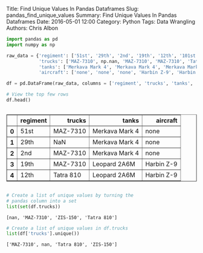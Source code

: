 Title: Find Unique Values In Pandas Dataframes
Slug: pandas_find_unique_values
Summary: Find Unique Values In Pandas Dataframes
Date: 2016-05-01 12:00
Category: Python
Tags: Data Wrangling
Authors: Chris Albon




```python
import pandas as pd
import numpy as np
```


```python
raw_data = {'regiment': ['51st', '29th', '2nd', '19th', '12th', '101st', '90th', '30th', '193th', '1st', '94th', '91th'], 
            'trucks': ['MAZ-7310', np.nan, 'MAZ-7310', 'MAZ-7310', 'Tatra 810', 'Tatra 810', 'Tatra 810', 'Tatra 810', 'ZIS-150', 'Tatra 810', 'ZIS-150', 'ZIS-150'],
            'tanks': ['Merkava Mark 4', 'Merkava Mark 4', 'Merkava Mark 4', 'Leopard 2A6M', 'Leopard 2A6M', 'Leopard 2A6M', 'Arjun MBT', 'Leopard 2A6M', 'Arjun MBT', 'Arjun MBT', 'Arjun MBT', 'Arjun MBT'],
            'aircraft': ['none', 'none', 'none', 'Harbin Z-9', 'Harbin Z-9', 'none', 'Harbin Z-9', 'SH-60B Seahawk', 'SH-60B Seahawk', 'SH-60B Seahawk', 'SH-60B Seahawk', 'SH-60B Seahawk']}

df = pd.DataFrame(raw_data, columns = ['regiment', 'trucks', 'tanks', 'aircraft'])
```


```python
# View the top few rows
df.head()
```




<div style="max-height:1000px;max-width:1500px;overflow:auto;">
<table border="1" class="dataframe">
  <thead>
    <tr style="text-align: right;">
      <th></th>
      <th>regiment</th>
      <th>trucks</th>
      <th>tanks</th>
      <th>aircraft</th>
    </tr>
  </thead>
  <tbody>
    <tr>
      <th>0</th>
      <td> 51st</td>
      <td>  MAZ-7310</td>
      <td> Merkava Mark 4</td>
      <td>       none</td>
    </tr>
    <tr>
      <th>1</th>
      <td> 29th</td>
      <td>       NaN</td>
      <td> Merkava Mark 4</td>
      <td>       none</td>
    </tr>
    <tr>
      <th>2</th>
      <td>  2nd</td>
      <td>  MAZ-7310</td>
      <td> Merkava Mark 4</td>
      <td>       none</td>
    </tr>
    <tr>
      <th>3</th>
      <td> 19th</td>
      <td>  MAZ-7310</td>
      <td>   Leopard 2A6M</td>
      <td> Harbin Z-9</td>
    </tr>
    <tr>
      <th>4</th>
      <td> 12th</td>
      <td> Tatra 810</td>
      <td>   Leopard 2A6M</td>
      <td> Harbin Z-9</td>
    </tr>
  </tbody>
</table>
</div>




```python
# Create a list of unique values by turning the
# pandas column into a set
list(set(df.trucks))
```




    [nan, 'MAZ-7310', 'ZIS-150', 'Tatra 810']




```python
# Create a list of unique values in df.trucks
list(df['trucks'].unique())
```




    ['MAZ-7310', nan, 'Tatra 810', 'ZIS-150']


